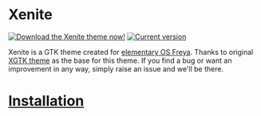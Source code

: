# Xenite

[![Download the Xenite theme now!](https://img.shields.io/github/downloads/eOS-themes/Xenite/latest/total.svg)](https://github.com/eOS-themes/Xenite/releases/latest)
[![Current version](https://img.shields.io/github/release/eOS-themes/Xenite.svg)](https://github.com/eOS-themes/Xenite/milestones)

Xenite is a GTK theme created for [elementary OS Freya](http://elementary.io). Thanks to original [XGTK theme](http://kxmylo.deviantart.com/art/Xgtk-theme-gtk-3-14-3-12-465195148) as the base for this theme.
If you find a bug or want an improvement in any way, simply raise an issue and we'll be there.

# [Installation](https://github.com/eOS-themes/Xenite/wiki/Installation)
